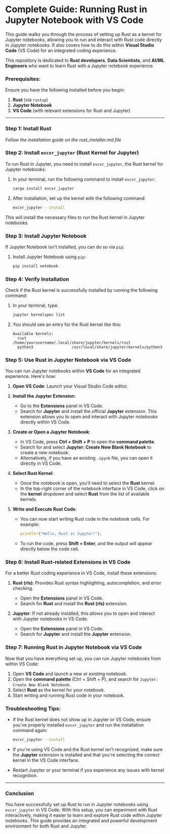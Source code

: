 # **Complete Guide: Running Rust in Jupyter Notebook with VS Code**

This guide walks you through the process of setting up Rust as a kernel for Jupyter notebooks, allowing you to run and interact with Rust code directly in Jupyter notebooks. It also covers how to do this within **Visual Studio Code** (VS Code) for an integrated coding experience. 

This repository is dedicated to **Rust developers**, **Data Scientists**, and **AI/ML Engineers** who want to learn Rust with a Jupyter notebook experience. 

### **Prerequisites:**

Ensure you have the following installed before you begin:

1. **Rust** (via `rustup`)
2. **Jupyter Notebook**
3. **VS Code** (with relevant extensions for Rust and Jupyter)

---

### **Step 1: Install Rust**
   *Follow the installation guide on the rust_installer.md file*

### **Step 2: Install `evcxr_jupyter` (Rust Kernel for Jupyter)**

To run Rust in Jupyter, you need to install `evcxr_jupyter`, the Rust kernel for Jupyter notebooks:

1. In your terminal, run the following command to install `evcxr_jupyter`:

   ```bash
   cargo install evcxr_jupyter
   ```

2. After installation, set up the kernel with the following command:

   ```bash
   evcxr_jupyter --install
   ```

This will install the necessary files to run the Rust kernel in Jupyter notebooks.


### **Step 3: Install Jupyter Notebook**

If Jupyter Notebook isn't installed, you can do so via `pip`:

1. Install Jupyter Notebook using `pip`:

   ```bash
   pip install notebook
   ```


### **Step 4: Verify Installation**

Check if the Rust kernel is successfully installed by running the following command:

1. In your terminal, type:

   ```bash
   jupyter kernelspec list
   ```

2. You should see an entry for the Rust kernel like this:

   ```
   Available kernels:
     rust                    /home/yourusername/.local/share/jupyter/kernels/rust
     python3                 /usr/local/share/jupyter/kernels/python3
   ```


### **Step 5: Use Rust in Jupyter Notebook via VS Code**

You can run Jupyter notebooks within **VS Code** for an integrated experience. Here's how:

1. **Open VS Code**: Launch your Visual Studio Code editor.

2. **Install the Jupyter Extension**:

   * Go to the **Extensions** panel in VS Code.
   * Search for **Jupyter** and install the official **Jupyter** extension. This extension allows you to open and interact with Jupyter notebooks directly within VS Code.

3. **Create or Open a Jupyter Notebook**:

   * In VS Code, press **Ctrl + Shift + P** to open the **command palette**.
   * Search for and select **Jupyter: Create New Blank Notebook** to create a new notebook.
   * Alternatively, if you have an existing `.ipynb` file, you can open it directly in VS Code.

4. **Select Rust Kernel**:

   * Once the notebook is open, you’ll need to select the **Rust** kernel.
   * In the top-right corner of the notebook interface in VS Code, click on the **kernel** dropdown and select **Rust** from the list of available kernels.

5. **Write and Execute Rust Code**:

   * You can now start writing Rust code in the notebook cells. For example:

     ```rust
     println!("Hello, Rust in Jupyter!");
     ```

   * To run the code, press **Shift + Enter**, and the output will appear directly below the code cell.


### **Step 6: Install Rust-related Extensions in VS Code**

For a better Rust coding experience in VS Code, install these extensions:

1. **Rust (rls)**: Provides Rust syntax highlighting, autocompletion, and error checking.

   * Open the **Extensions** panel in VS Code.
   * Search for **Rust** and install the **Rust (rls)** extension.

2. **Jupyter**: If not already installed, this allows you to open and interact with Jupyter notebooks in VS Code.

   * Open the **Extensions** panel in VS Code.
   * Search for **Jupyter** and install the **Jupyter** extension.

### **Step 7: Running Rust in Jupyter Notebook via VS Code**

Now that you have everything set up, you can run Jupyter notebooks from within VS Code:

1. Open **VS Code** and launch a new or existing notebook.
2. Open the **command palette** (Ctrl + Shift + P), and search for `Jupyter: Create New Blank Notebook`.
3. Select **Rust** as the kernel for your notebook.
4. Start writing and running Rust code in your notebook.

### **Troubleshooting Tips:**

* If the Rust kernel does not show up in Jupyter or VS Code, ensure you’ve properly installed `evcxr_jupyter` and run the installation command again:

  ```bash
  evcxr_jupyter --install
  ```

* If you're using VS Code and the Rust kernel isn’t recognized, make sure the **Jupyter** extension is installed and that you're selecting the correct kernel in the VS Code interface.

* Restart Jupyter or your terminal if you experience any issues with kernel recognition.

---

### **Conclusion**

You have successfully set up Rust to run in Jupyter notebooks using `evcxr_jupyter` in VS Code. With this setup, you can experiment with Rust interactively, making it easier to learn and explore Rust code within Jupyter notebooks. This guide provides an integrated and powerful development environment for both Rust and Jupyter.


